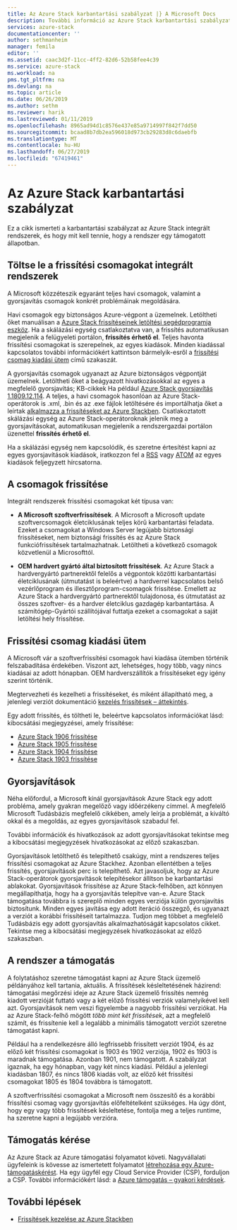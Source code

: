 ```yaml
---
title: Az Azure Stack karbantartási szabályzat |} A Microsoft Docs
description: További információ az Azure Stack karbantartási szabályzat, és hogyan kell fenntartani egy integrált rendszer támogatott állapotban.
services: azure-stack
documentationcenter: ''
author: sethmanheim
manager: femila
editor: ''
ms.assetid: caac3d2f-11cc-4ff2-82d6-52b58fee4c39
ms.service: azure-stack
ms.workload: na
pms.tgt_pltfrm: na
ms.devlang: na
ms.topic: article
ms.date: 06/26/2019
ms.author: sethm
ms.reviewer: harik
ms.lastreviewed: 01/11/2019
ms.openlocfilehash: 8965ad94d1c8576e437e85a9714997f842f7dd50
ms.sourcegitcommit: bcaad8b7db2ea596018d973cb29283d8c6daebfb
ms.translationtype: MT
ms.contentlocale: hu-HU
ms.lasthandoff: 06/27/2019
ms.locfileid: "67419461"
---
```

# <a name="azure-stack-servicing-policy"></a>Az Azure Stack karbantartási szabályzat

Ez a cikk ismerteti a karbantartási szabályzat az Azure Stack integrált rendszerek, és hogy mit kell tennie, hogy a rendszer egy támogatott állapotban.

## <a name="download-update-packages-for-integrated-systems"></a>Töltse le a frissítési csomagokat integrált rendszerek

A Microsoft közzéteszik egyaránt teljes havi csomagok, valamint a gyorsjavítás csomagok konkrét problémáinak megoldására.

Havi csomagok egy biztonságos Azure-végpont a üzemelnek. Letöltheti őket manuálisan a [Azure Stack frissítéseinek letöltési segédprogramja eszköz](https://aka.ms/azurestackupdatedownload). Ha a skálázási egység csatlakoztatva van, a frissítés automatikusan megjelenik a felügyeleti portálon, **frissítés érhető el**. Teljes havonta frissítési csomagokat is szerepelnek, az egyes kiadások. Minden kiadással kapcsolatos további információkért kattintson bármelyik-esről a [frissítési csomag kiadási ütem](#update-package-release-cadence) című szakaszát.

A gyorsjavítás csomagok ugyanazt az Azure biztonságos végpontját üzemelnek. Letöltheti őket a beágyazott hivatkozásokkal az egyes a megfelelő gyorsjavítás; KB-cikkek Ha például [Azure Stack gyorsjavítás 1.1809.12.114](https://support.microsoft.com/help/4481548/azure-stack-hotfix-1-1809-12-114). A teljes, a havi csomagok hasonlóan az Azure Stack-operátorok is .xml, .bin és az .exe fájlok letöltésére és importálhatja őket a leírtak [alkalmazza a frissítéseket az Azure Stackben](azure-stack-apply-updates.md). Csatlakoztatott skálázási egység az Azure Stack-operátoroknak jelenik meg a gyorsjavításokat, automatikusan megjelenik a rendszergazdai portálon üzenettel **frissítés érhető el**.

Ha a skálázási egység nem kapcsolódik, és szeretne értesítést kapni az egyes gyorsjavítások kiadások, iratkozzon fel a [RSS](https://support.microsoft.com/app/content/api/content/feeds/sap/en-us/32d322a8-acae-202d-e9a9-7371dccf381b/rss) vagy [ATOM](https://support.microsoft.com/app/content/api/content/feeds/sap/en-us/32d322a8-acae-202d-e9a9-7371dccf381b/atom) az egyes kiadások feljegyzett hírcsatorna.  

## <a name="update-package-types"></a>A csomagok frissítése

Integrált rendszerek frissítési csomagokat két típusa van:

- **A Microsoft szoftverfrissítések**. A Microsoft a Microsoft update szoftvercsomagok életciklusának teljes körű karbantartási feladata. Ezeket a csomagokat a Windows Server legújabb biztonsági frissítéseket, nem biztonsági frissítés és az Azure Stack funkciófrissítések tartalmazhatnak. Letöltheti a következő csomagok közvetlenül a Microsofttól.

- **OEM hardvert gyártó által biztosított frissítések**. Az Azure Stack a hardvergyártó partnerektől felelős a végpontok közötti karbantartási életciklusának (útmutatást is beleértve) a hardverrel kapcsolatos belső vezérlőprogram és illesztőprogram-csomagok frissítése. Emellett az Azure Stack a hardvergyártó partnerektől tulajdonosa, és útmutatást az összes szoftver- és a hardver életciklus gazdagép karbantartása. A számítógép-Gyártói szállítójával futtatja ezeket a csomagokat a saját letöltési hely frissítése.

## <a name="update-package-release-cadence"></a>Frissítési csomag kiadási ütem

A Microsoft vár a szoftverfrissítési csomagok havi kiadása ütemben történik felszabadítása érdekében. Viszont azt, lehetséges, hogy több, vagy nincs kiadásai az adott hónapban. OEM hardverszállítók a frissítéseket egy igény szerint történik.

Megtervezheti és kezelheti a frissítéseket, és miként állapítható meg, a jelenlegi verziót dokumentáció [kezelés frissítések – áttekintés](azure-stack-updates.md).

Egy adott frissítés, és töltheti le, beleértve kapcsolatos információkat lásd: kibocsátási megjegyzései, amely frissítése:

- [Azure Stack 1906 frissítése](azure-stack-release-notes-1906.md)
- [Azure Stack 1905 frissítése](azure-stack-release-notes-1905.md)
- [Azure Stack 1904 frissítése](azure-stack-release-notes-1904.md)
- [Azure Stack 1903 frissítése](azure-stack-update-1903.md)

## <a name="hotfixes"></a>Gyorsjavítások

Néha előfordul, a Microsoft kínál gyorsjavítások Azure Stack egy adott probléma, amely gyakran megelőző vagy időérzékeny címmel.  A megfelelő Microsoft Tudásbázis megfelelő cikkében, amely leírja a problémát, a kiváltó okkal és a megoldás, az egyes gyorsjavítások szabadul fel.

További információk és hivatkozások az adott gyorsjavításokat tekintse meg a kibocsátási megjegyzések hivatkozásokat az előző szakaszban.

Gyorsjavítások letölthető és telepíthető csakúgy, mint a rendszeres teljes frissítési csomagokat az Azure Stackhez. Azonban ellentétben a teljes frissítés, gyorsjavítások perc is telepíthető. Azt javasoljuk, hogy az Azure Stack-operátorok gyorsjavítások telepítésekor állítson be karbantartási ablakokat. Gyorsjavítások frissítése az Azure Stack-felhőben, azt könnyen megállapíthatja, hogy ha a gyorsjavítás telepítve van-e. Azure Stack támogatása továbbra is szereplő minden egyes verziója külön gyorsjavítás biztosítunk. Minden egyes javítása egy adott iteráció összegző, és ugyanazt a verziót a korábbi frissítéseit tartalmazza. Tudjon meg többet a megfelelő Tudásbázis egy adott gyorsjavítás alkalmazhatóságát kapcsolatos cikket. Tekintse meg a kibocsátási megjegyzések hivatkozásokat az előző szakaszban.  

## <a name="keep-your-system-under-support"></a>A rendszer a támogatás

A folytatáshoz szeretne támogatást kapni az Azure Stack üzemelő példányához kell tartania, aktuális. A frissítések késleltetésének házirend: támogatási megőrzési ideje az Azure Stack üzemelő frissítés nemrég kiadott verzióját futtató vagy a két előző frissítési verziók valamelyikével kell azt. Gyorsjavítások nem veszi figyelembe a nagyobb frissítési verziókat. Ha az Azure Stack-felhő mögött *több mint két frissítések*, azt a megfelelő számít, és frissítenie kell a legalább a minimális támogatott verziót szeretne támogatást kapni.

Például ha a rendelkezésre álló legfrissebb frissített verziót 1904, és az előző két frissítési csomagokat is 1903 és 1902 verziója, 1902 és 1903 is maradnak támogatása. Azonban 1901, nem támogatott. A szabályzat igaznak, ha egy hónapban, vagy két nincs kiadási. Például a jelenlegi kiadásban 1807, és nincs 1806 kiadás volt, az előző két frissítési csomagokat 1805 és 1804 továbbra is támogatott.

A szoftverfrissítési csomagokat a Microsoft nem összesítő és a korábbi frissítési csomag vagy gyorsjavítás előfeltételként szükséges. Ha úgy dönt, hogy egy vagy több frissítések késleltetése, fontolja meg a teljes runtime, ha szeretne kapni a legújabb verzióra.

## <a name="get-support"></a>Támogatás kérése

Az Azure Stack az Azure támogatási folyamatot követi. Nagyvállalati ügyfeleink is kövesse az ismertetett folyamatot [létrehozása egy Azure-támogatáskérést](/azure/azure-supportability/how-to-create-azure-support-request). Ha egy ügyfél egy Cloud Service Provider (CSP), forduljon a CSP.  További információkért lásd: a [Azure támogatás – gyakori kérdések](https://azure.microsoft.com/support/faq/).

## <a name="next-steps"></a>További lépések

- [Frissítések kezelése az Azure Stackben](azure-stack-updates.md)